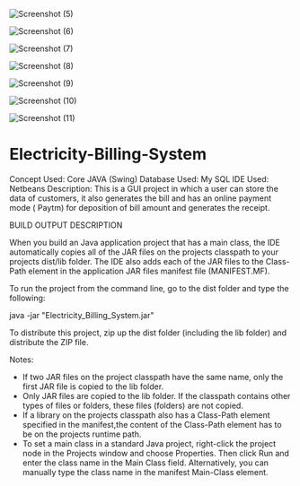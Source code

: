 ![Screenshot (5)](https://user-images.githubusercontent.com/73656057/103225537-1f85b600-4950-11eb-81f2-42e59a2b596c.png)


![Screenshot (6)](https://user-images.githubusercontent.com/73656057/103225864-deda6c80-4950-11eb-83cc-29767be8617c.png)


![Screenshot (7)](https://user-images.githubusercontent.com/73656057/103226179-88216280-4951-11eb-8178-5ab3234833ee.png)


![Screenshot (8)](https://user-images.githubusercontent.com/73656057/103226452-2b727780-4952-11eb-9cf9-01677377d5b3.png)


![Screenshot (9)](https://user-images.githubusercontent.com/73656057/103226508-4e9d2700-4952-11eb-98b6-c6a36a57ff08.png)


![Screenshot (10)](https://user-images.githubusercontent.com/73656057/103226582-755b5d80-4952-11eb-954e-9c986b3ae028.png)


![Screenshot (11)](https://user-images.githubusercontent.com/73656057/103226626-9754e000-4952-11eb-9734-2e884dcd8977.png)


# Electricity-Billing-System
Concept Used: Core JAVA (Swing) 
Database Used: My SQL
IDE Used: Netbeans
Description: This is a GUI project in which a user can store the data of customers, 
it also generates the bill and has an online payment mode ( Paytm) for deposition of 
bill amount and generates the receipt.


BUILD OUTPUT DESCRIPTION


When you build an Java application project that has a main class, the IDE
automatically copies all of the JAR
files on the projects classpath to your projects dist/lib folder. The IDE
also adds each of the JAR files to the Class-Path element in the application
JAR files manifest file (MANIFEST.MF).

To run the project from the command line, go to the dist folder and
type the following:

java -jar "Electricity_Billing_System.jar" 

To distribute this project, zip up the dist folder (including the lib folder)
and distribute the ZIP file.

Notes:

* If two JAR files on the project classpath have the same name, only the first
JAR file is copied to the lib folder.
* Only JAR files are copied to the lib folder.
If the classpath contains other types of files or folders, these files (folders)
are not copied.
* If a library on the projects classpath also has a Class-Path element
specified in the manifest,the content of the Class-Path element has to be on
the projects runtime path.
* To set a main class in a standard Java project, right-click the project node
in the Projects window and choose Properties. Then click Run and enter the
class name in the Main Class field. Alternatively, you can manually type the
class name in the manifest Main-Class element.
